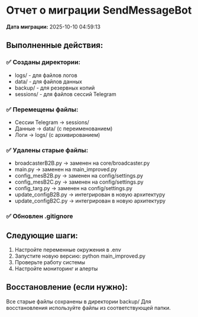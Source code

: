 
# Отчет о миграции SendMessageBot

**Дата миграции:** 2025-10-10 04:59:13

## Выполненные действия:

### ✅ Созданы директории:
- logs/ - для файлов логов
- data/ - для файлов данных  
- backup/ - для резервных копий
- sessions/ - для файлов сессий Telegram

### ✅ Перемещены файлы:
- Сессии Telegram → sessions/
- Данные → data/ (с переименованием)
- Логи → logs/ (с архивированием)

### ✅ Удалены старые файлы:
- broadcasterB2B.py → заменен на core/broadcaster.py
- main.py → заменен на main_improved.py
- config_mesВ2B.py → заменен на config/settings.py
- config_mesВ2C.py → заменен на config/settings.py
- config_targ.py → заменен на config/settings.py
- update_configB2B.py → интегрирован в новую архитектуру
- update_configB2C.py → интегрирован в новую архитектуру

### ✅ Обновлен .gitignore

## Следующие шаги:

1. Настройте переменные окружения в .env
2. Запустите новую версию: python main_improved.py
3. Проверьте работу системы
4. Настройте мониторинг и алерты

## Восстановление (если нужно):

Все старые файлы сохранены в директории backup/
Для восстановления используйте файлы из соответствующей папки.
